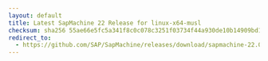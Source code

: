 ```yaml
---
layout: default
title: Latest SapMachine 22 Release for linux-x64-musl
checksum: sha256 55ae66e5fc5a341f8c0c078c3251f03734f44a930de10b14909bd19c22943fda
redirect_to:
  - https://github.com/SAP/SapMachine/releases/download/sapmachine-22.0.2/sapmachine-jdk-22.0.2_linux-x64-musl_bin.tar.gz
---
```

